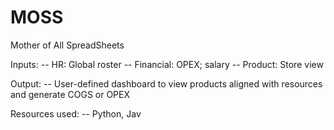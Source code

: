 # MOSS
Mother of All SpreadSheets


Inputs:
  -- HR: Global roster
  -- Financial: OPEX; salary
  -- Product: Store view

Output:
-- User-defined dashboard to view products aligned with resources and generate COGS or OPEX

Resources used: 
-- Python, Jav
